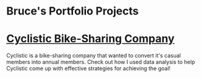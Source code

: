 # Bruce's Portfolio Projects

# [Cyclistic Bike-Sharing Company](cyclistic_report.html)
Cyclistic is a bike-sharing company that wanted to convert it's casual members into annual members. Check out how I used data analysis to help Cyclistic come up with effective strategies for achieving the goal!
